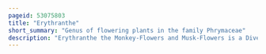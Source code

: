 ```yaml
---
pageid: 53075803
title: "Erythranthe"
short_summary: "Genus of flowering plants in the family Phrymaceae"
description: "Erythranthe the Monkey-Flowers and Musk-Flowers is a Diverse Plant Genus with more than 120 Members in the Phrymaceae Family. Erythranthe was originally described as a separate Genus then generally regarded as a Section within the Genus Mimulus and recently returned to generic Rank. Mimulus Sect. At the same Time Diplacus was separated from Mimulus as a separate Genus. Mimulus remains as a small Genus of eastern North America and the Southern Hemisphere. Molecular Data show Erythranthe and Diplacus to be distinct evolutionary Lines that are distinct from Mimulus as strictly defined, although this Nomenclature is controversial."
---
```

